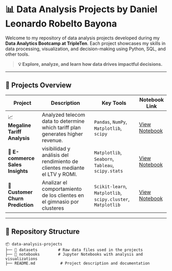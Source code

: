 # 📊 Data Analysis Projects by Daniel Leonardo Robelto Bayona  

Welcome to my repository of data analysis projects developed during my **Data Analytics Bootcamp at TripleTen**. Each project showcases my skills in data processing, visualization, and decision-making using Python, SQL, and other tools.  

> **💡 Explore, analyze, and learn how data drives impactful decisions.**

---

## 🚀 Projects Overview  

| **Project**              | **Description**                                                                                         | **Key Tools**                     | **Notebook Link**                   |
|---------------------------|-----------------------------------------------------------------------------------------------------|------------------------------------|-------------------------------------|
| 📈 **Megaline Tariff Analysis** | Analyzed telecom data to determine which tariff plan generates higher revenue.                       | `Pandas`, `NumPy`, `Matplotlib`, `scipy`   | [View Notebook](https://github.com/Itakyo/TRIPLETEN/blob/main/Analisis%20de%20tarifas.ipynb) |
| 🛒 **E-commerce Sales Insights** | visibilidad y análisis del rendimiento de clientes mediante el LTV y ROMI.    | `Matplotlib`, `Seaborn`, `Tableau`, `scipy.stats`      | [View Notebook](https://github.com/Itakyo/TRIPLETEN/blob/main/Rendimiento%20segun%20%20LTV%20%26%20ROMI.ipynb) |
| 🧪 **Customer Churn Prediction** | Analizar el comportamiento de los clientes en el gimnasio por clusteres              | `Scikit-learn`, `Matplotlib`, `scipy.cluster`, `Matplotlib`   | [View Notebook](https://github.com/Itakyo/TRIPLETEN/blob/main/Analisis%20de%20gimnasio%20por%20clusteres.ipynb) |

---

## 📂 Repository Structure  

```plaintext
📦 data-analysis-projects
├── 📂 datasets         # Raw data files used in the projects
├── 📂 notebooks        # Jupyter Notebooks with analysis and visualizations
├── README.md           # Project description and documentation
